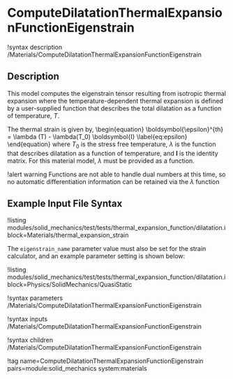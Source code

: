 # ComputeDilatationThermalExpansionFunctionEigenstrain

!syntax description /Materials/ComputeDilatationThermalExpansionFunctionEigenstrain

## Description

This model computes the eigenstrain tensor resulting from isotropic thermal expansion where the
temperature-dependent thermal expansion is defined by a user-supplied function that describes the
total dilatation as a function of temperature, $T$.

The thermal strain is given by,
\begin{equation}
  \boldsymbol{\epsilon}^{th} = \lambda (T) - \lambda(T_0) \boldsymbol{I}
  \label{eq:epsilon}
\end{equation}
where $T_0$ is the stress free temperature, $\lambda$ is the function that describes dilatation as a
function of temperature, and $\boldsymbol{I}$ is the identity matrix. For this material model,
$\lambda$ must be provided as a function.

!alert warning
Functions are not able to handle dual numbers at this time, so no automatic differentiation
information can be retained via the $\lambda$ function

## Example Input File Syntax

!listing modules/solid_mechanics/test/tests/thermal_expansion_function/dilatation.i
         block=Materials/thermal_expansion_strain

The `eigenstrain_name` parameter value must also be set for the strain calculator, and an example
parameter setting is shown below:

!listing modules/solid_mechanics/test/tests/thermal_expansion_function/dilatation.i
         block=Physics/SolidMechanics/QuasiStatic

!syntax parameters /Materials/ComputeDilatationThermalExpansionFunctionEigenstrain

!syntax inputs /Materials/ComputeDilatationThermalExpansionFunctionEigenstrain

!syntax children /Materials/ComputeDilatationThermalExpansionFunctionEigenstrain

!tag name=ComputeDilatationThermalExpansionFunctionEigenstrain pairs=module:solid_mechanics system:materials
